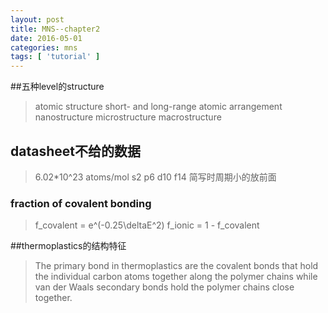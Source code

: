 ```yaml
---
layout: post
title: MNS--chapter2
date: 2016-05-01
categories: mns
tags: [ 'tutorial' ]
---
```

##五种level的structure
>atomic structure
short- and long-range atomic arrangement
nanostructure
microstructure
macrostructure

## datasheet不给的数据
>6.02*10^23 atoms/mol
s2 p6 d10 f14
简写时周期小的放前面

### fraction of covalent bonding
>f_covalent = e^(-0.25\deltaE^2)
f_ionic = 1 - f_covalent

##thermoplastics的结构特征
>The primary bond in thermoplastics are the covalent bonds that hold the individual carbon atoms together along the polymer chains while van der Waals secondary bonds hold the polymer chains close together.